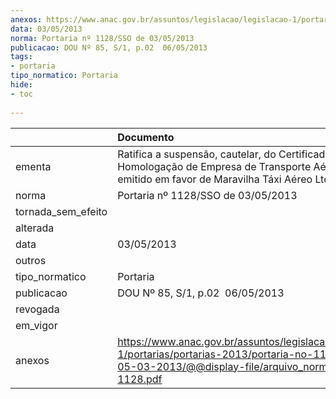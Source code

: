 ```yaml
---
anexos: https://www.anac.gov.br/assuntos/legislacao/legislacao-1/portarias/portarias-2013/portaria-no-1128-sso-de-05-03-2013/@@display-file/arquivo_norma/PA2013-1128.pdf
data: 03/05/2013
norma: Portaria nº 1128/SSO de 03/05/2013
publicacao: DOU Nº 85, S/1, p.02  06/05/2013
tags:
- portaria
tipo_normatico: Portaria
hide: 
- toc 
 
---
```


|                    | Documento                                                                                                                                                         |
|:-------------------|:------------------------------------------------------------------------------------------------------------------------------------------------------------------|
| ementa             | Ratifica a suspensão, cautelar, do Certificado de Homologação de Empresa de Transporte Aéreo (CHETA), emitido em favor de Maravilha Táxi Aéreo Ltda.              |
| norma              | Portaria nº 1128/SSO de 03/05/2013                                                                                                                                |
| tornada_sem_efeito |                                                                                                                                                                   |
| alterada           |                                                                                                                                                                   |
| data               | 03/05/2013                                                                                                                                                        |
| outros             |                                                                                                                                                                   |
| tipo_normatico     | Portaria                                                                                                                                                          |
| publicacao         | DOU Nº 85, S/1, p.02  06/05/2013                                                                                                                                  |
| revogada           |                                                                                                                                                                   |
| em_vigor           |                                                                                                                                                                   |
| anexos             | https://www.anac.gov.br/assuntos/legislacao/legislacao-1/portarias/portarias-2013/portaria-no-1128-sso-de-05-03-2013/@@display-file/arquivo_norma/PA2013-1128.pdf |